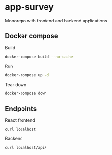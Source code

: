 # app-survey
Monorepo with frontend and backend applications

## Docker compose
Build
```bash
docker-compose build --no-cache
```

Run 
```bash
docker-compose up -d
```

Tear down
```bash
docker-compose down
```

## Endpoints
React frontend
```bash
curl localhost
```

Backend
```bash
curl localhost/api/
```